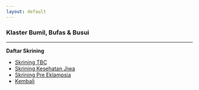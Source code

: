 ```yaml
---
layout: default
---
```


### [](#header-1)Klaster Bumil, Bufas & Busui
* * *
**Daftar Skrining**
-   <a href="https://docs.google.com/forms/d/e/1FAIpQLSf30AdIfcocCs8LyjOjSzQdwhITl8En3-vvOfkupmZeawwWBg/viewform?usp=sharing">Skrining TBC</a>
-   <a href="https://docs.google.com/forms/d/e/1FAIpQLSeh6PUJx8HXZ3w9O0x-RROnjlFMo6hP9RkAln36KUAJXCrDNg/viewform?usp=sharing">Skrining Kesehatan Jiwa</a>
-   <a href="https://docs.google.com/forms/d/e/1FAIpQLSc9vW0Lha5MolIB4lfdUk6Ov0QM6sUjbaOkkqpOe065G7HTlg/viewform?usp=sharing">Skrining Pre Eklampsia</a>
-   [Kembali](skrining_ilp)